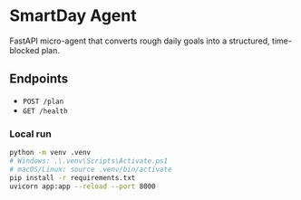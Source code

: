 # SmartDay Agent

FastAPI micro-agent that converts rough daily goals into a structured, time-blocked plan.

## Endpoints
- `POST /plan`
- `GET /health`

### Local run
```bash
python -m venv .venv
# Windows: .\.venv\Scripts\Activate.ps1
# macOS/Linux: source .venv/bin/activate
pip install -r requirements.txt
uvicorn app:app --reload --port 8000
